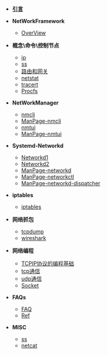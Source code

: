- [**引言**](/)

- **NetWorkFramework**

  - [OverView](OverView) 

- **概念\命令\控制节点**

  - [ip](ip)
  - [ss](ss)
  - [路由和网关](gateway)
  - [netstat](netstat)
  - [tracert](tracert)
  - [Procfs](Procfs)
  
  
- **NetWorkManager**

  - [nmcli](nmcli)
  - [ManPage-nmcli](Man/ManPage-nmcli)
  - [nmtui](nmtui)
  - [ManPage-nmtui](Man/ManPage-nmtui)
  
- **Systemd-Networkd**

  - [Networkd1](systemd-network)
  - [Networkd2](systemd-network2)
  - [ManPage-networkd](Man/ManPage-systemd-network)
  - [ManPage-networkctl](Man/ManPage-networkctl)
  - [ManPage-networkd-dispatcher](Man/ManPage-networkd-dispatcher)  
  
  
- **iptables**

  - [iptables](iptables)	

- **网络抓包**

  - [tcpdump](tcpdump)
  - [wireshark](wireshark)
  

- **网络编程**

  - [TCPIP协议的编程基础](netprogramming/Overview)
  - [tcp通信](netprogramming/TCP)
  - [udp通信](netprogramming/UDP)
  - [Socket](netprogramming/Socket)

- **FAQs**

  - [FAQ](faq)
  -	[Ref](ref)
  
- **MISC**

  - [ss](misc/ss)
  -	[netcat](misc/netcat)
  
